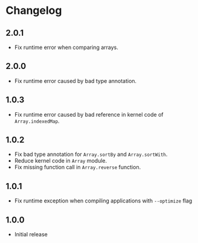 # Changelog

## 2.0.1

- Fix runtime error when comparing arrays.

## 2.0.0

- Fix runtime error caused by bad type annotation.

## 1.0.3

- Fix runtime error caused by bad reference in kernel code of `Array.indexedMap`.

## 1.0.2

- Fix bad type annotation for `Array.sortBy` and `Array.sortWith`.
- Reduce kernel code in `Array` module.
- Fix missing function call in `Array.reverse` function.

## 1.0.1

- Fix runtime exception when compiling applications with `--optimize` flag

## 1.0.0

- Initial release
